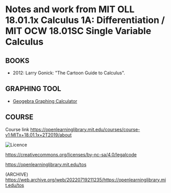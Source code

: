 # Notes and work from MIT OLL 18.01.1x Calculus 1A: Differentiation / MIT OCW 18.01SC Single Variable Calculus

## BOOKS
* 2012: Larry Gonick: "The Cartoon Guide to Calculus".

## GRAPHING TOOL
* [Geogebra Graphing Calculator](https://www.geogebra.org/graphing?lang=en)

## COURSE
Course link https://openlearninglibrary.mit.edu/courses/course-v1:MITx+18.01.1x+2T2019/about

![Licence](https://user-images.githubusercontent.com/67705789/206935122-734d828a-85ba-49e9-965d-4b9688b20508.png)

https://creativecommons.org/licenses/by-nc-sa/4.0/legalcode

https://openlearninglibrary.mit.edu/tos

(ARCHIVE) https://web.archive.org/web/20220719211235/https://openlearninglibrary.mit.edu/tos
